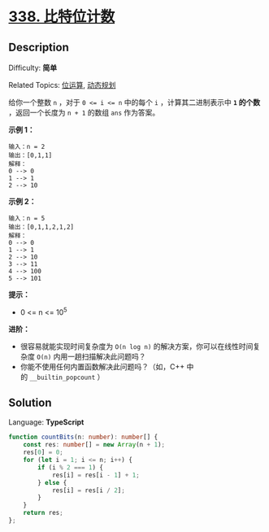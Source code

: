 # [338\. 比特位计数](https://leetcode.cn/problems/counting-bits/)

## Description

Difficulty: **简单**  

Related Topics: [位运算](https://leetcode.cn/tag/bit-manipulation/), [动态规划](https://leetcode.cn/tag/dynamic-programming/)

给你一个整数 `n` ，对于 `0 <= i <= n` 中的每个 `i` ，计算其二进制表示中 **`1` 的个数** ，返回一个长度为 `n + 1` 的数组 `ans` 作为答案。

**示例 1：**

```
输入：n = 2
输出：[0,1,1]
解释：
0 --> 0
1 --> 1
2 --> 10
```

**示例 2：**

```
输入：n = 5
输出：[0,1,1,2,1,2]
解释：
0 --> 0
1 --> 1
2 --> 10
3 --> 11
4 --> 100
5 --> 101
```

**提示：**

* 0 <= n <= 10<sup>5</sup>

**进阶：**

* 很容易就能实现时间复杂度为 `O(n log n)` 的解决方案，你可以在线性时间复杂度 `O(n)` 内用一趟扫描解决此问题吗？
* 你能不使用任何内置函数解决此问题吗？（如，C++ 中的 `__builtin_popcount` ）

## Solution

Language: **TypeScript**

```typescript
function countBits(n: number): number[] {
    const res: number[] = new Array(n + 1);
    res[0] = 0;
    for (let i = 1; i <= n; i++) {
        if (i % 2 === 1) {
            res[i] = res[i - 1] + 1;
        } else {
            res[i] = res[i / 2];
        }
    }
    return res;
};
```
